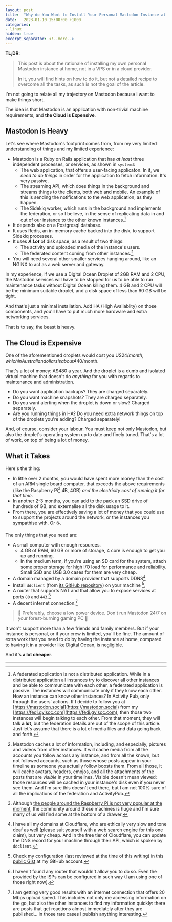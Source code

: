 ```yaml
---
layout: post
title:  "Why do You Want to Install Your Personal Mastodon Instance at Home"
date:   2023-01-10 15:00:00 +1000
categories:
- linux
hidden: true
excerpt_separator: <!--more-->
---
```

**TL;DR**: 
> This post is about the rationale of installing my own personal Mastodon instance at home, not in a VPS or in a cloud provider.
>
> In it, you will find hints on how to do it, but not a detailed recipe to overcome all the tasks, as such is not the goal of the article.

I'm not going to relate all my trajectory on Mastodon because I want to make things short. 

The idea is that Mastodon is an application with non-trivial machine requirements, and **the Cloud is Expensive**.
<!--more-->
## Mastodon is Heavy
Let's see where Mastodon's footprint comes from, from my very limited understanding of things and my limited experience:

 - Mastodon is a Ruby on Rails application that has *at least* three independent processes, or services, as shown in `systemd`: 
   - The web application, that offers a user-facing applicaton. In it, we *need to do things* in order for the application to fetch information. It's very passive.
   - The streaming API, which does things in the background and streams things to the clients, both web and mobile. An example of this is sending the notifications to the web application, as they happen.
   - The Sidekiq worker, which runs in the background and implements the federation, or so I believe, in the sense of replicating data in and out of our instance to the other known instances.[^1]
 - It depends also on a Postgresql database.
 - It uses Redis, an in-memory cache backed into the disk, to support Sidekiq processes.
 - It uses ***A Lot*** of disk space, as a result of two things: 
   - The activity and uploaded media of the instance's users.
   - The federated content coming from other instances.[^2]
 - You will need several other smaller services hanging around, like an NGINX to act as a web server and gateway.

In my experience, if we use a Digital Ocean Droplet of 2GB RAM and 2 CPU, the  Mastodon services will have to be stopped for us to be able to run maintenance tasks without Digital Ocean killing them. 4 GB and 2 CPU will be the minimum suitable droplet, and a disk space of less than 60 GB will be tight.

And that's just a minimal installation. Add HA (High Availablity) on those components, and you'll have to put much more hardware and extra networking services. 

That is to say, the beast is heavy.

## The Cloud is Expensive
One of the aforementioned droplets would cost you US$24/month, which in Australian dollars is about A$40/month. 

That's a lot of money: A$480 a year. And the droplet is a dumb and isolated virtual machine that doesn't do *anything* for you with regards to maintenance and administration.

- Do you want application backups? They are charged separately.
- Do you want machine snapshots? They are charged separately.
- Do you want alerting when the droplet is down or slow? Charged separately.
- Are you running things in HA? Do you need extra network things on top of the droplets you're adding? Charged separately! 

And, of course, consider your labour. You must keep not only Mastodon, but also the droplet's operating system up to date and finely tuned. That's a lot of work, on top of being a lot of money.

## What it Takes
Here's the thing:
- In little over 2 months, you would have spent more money than the cost of an ARM single board computer, that exceeds the above requirements (like the Raspberry Pi[^3] 4B, 4GB) *and the electricity cost of running it for that time*. 
- In another 2-3 months, you can add to the pack an SSD drive of hundreds of GB, and externalise all the disk usage to it.
- From there, you are effectively saving a lot of money that you could use to support the projects around the network, or the instances you sympathise with. Or ☕.

The only things that you need are: 
- A small computer with enough resources. 
  - 4 GB of RAM, 60 GB or more of storage, 4 core is enough to get you up and running.
  - In the medium term, if you're using an SD card for the system, attach some proper storage for high I/O load for performance and reliability. Small SSD and USB 3.0 cases for them are very cheap.
- A domain managed by a domain provider that supports DDNS[^4], 
- Install `ddclient` (from [its GitHub repository](https://github.com/ddclient/ddclient)) on your machine [^5], 
- A router that supports NAT and that allow you to expose services at ports `80` and `443`.[^6]
- A decent internet connection.[^7] 

> 🌱 Preferably, choose a low power device. Don't run Mastodon 24/7 on your forest-burning gaming PC 🌷

It won't support more than a few friends and family members. But if your instance is personal, or if your crew is limited, you'll be fine. The amount of extra work that you need to do by having the instance at home, compared to having it in a provider like Digital Ocean, is negligible. 

And it's **a lot cheaper**.

---
[^1]: A federated application is not a distributed application. While in a distributed application all instances try to discover all other instances and be able to communicate with each other, a federated application is passive. The instances will communicate only if they know each other. How an instance can know other instances? In Activity Pub, only through the users' actions. If I decide to follow you at [https://mastodon.social](https://mastodon.social) from my [https://fedi.gvisoc.com](https://fedi.gvisoc.com), then those two instances will begin talking to each other. From that moment, they will talk **a lot**, but the federation details are out of the scope of this article. Just let's assume that there is a lot of media files and data going back and forth.
[^2]: Mastodon caches a lot of information, including, and especially, pictures and videos from other instances. It will cache media from all the accounts you follow across any instance, and from all the known, but not followed accounts, such as those whose posts appear in your timeline as someone you actually follow boosts them. From all those, it will cache avatars, headers, emojos, and all the attachments of the posts that are *visible* in your timelines. Visible doesn't mean viewed: those resources will be cached in your instance's disk even if you never see them. And I'm sure this doesn't end there, but I am not 100% sure of all the implications of the federation and ActivityPub.
[^3]: Although [the people around the Raspberry Pi is not very popular at the moment](https://www.buzzfeednews.com/article/chrisstokelwalker/raspberry-pi-hired-ex-cop-mastodon-controversy), the community around these machines is huge and I'm sure many of us will find some at the bottom of a drawer.
[^4]: I have all my domains at Cloudflare, who are ethically very slow and tone deaf as well (please suit yourself with a web search engine for this one claim), but very cheap. And in the free tier of Cloudflare, you can update the DNS record for your machine through their API, which is spoken by `ddclient`.
[^5]: Check my configuration (last reviewed at the time of this writing) in this [public Gist](https://gist.github.com/gvisoc/9bc137a7c01a149f5d5e146f1827f211) at my GitHub account.
[^6]: I haven't found any router that wouldn't allow you to do so. Even the provided by the ISPs can be configured in such way (I am using one of those right now).
[^7]: I am getting very good results with an internet connection that offers 20 Mbps upload speed. This includes not only me accessing information on the go, but also the other instances to find my information quickly: there are posts that get reactions almost immediately after they are published... in those rare cases I publish anything interesting.